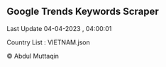 

## Google Trends Keywords Scraper 
 
Last Update 04-04-2023 , 04:00:01

Country List :
VIETNAM.json



© Abdul Muttaqin 
